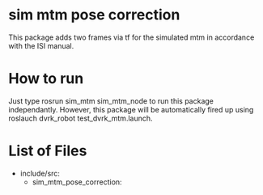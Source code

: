 sim mtm pose correction 
====================
This package adds two frames via tf for the simulated mtm in accordance with the ISI manual. 


# How to run 
Just type rosrun sim_mtm sim_mtm_node to run this package independantly. However, this package will
be automatically fired up using roslauch dvrk_robot test_dvrk_mtm.launch.

# List of Files 
* include/src: 
  * sim_mtm_pose_correction: 

